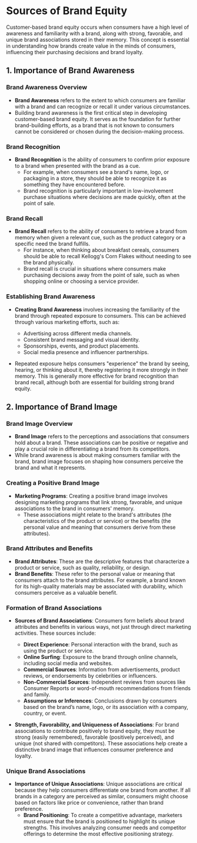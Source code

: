 #  Sources of Brand Equity

Customer-based brand equity occurs when consumers have a high level of awareness and familiarity with a brand, along with strong, favorable, and unique brand associations stored in their memory. This concept is essential in understanding how brands create value in the minds of consumers, influencing their purchasing decisions and brand loyalty.

## 1. Importance of Brand Awareness

### Brand Awareness Overview
- **Brand Awareness** refers to the extent to which consumers are familiar with a brand and can recognize or recall it under various circumstances.
- Building brand awareness is the first critical step in developing customer-based brand equity. It serves as the foundation for further brand-building efforts, as a brand that is not known to consumers cannot be considered or chosen during the decision-making process.

### Brand Recognition
- **Brand Recognition** is the ability of consumers to confirm prior exposure to a brand when presented with the brand as a cue.
  - For example, when consumers see a brand's name, logo, or packaging in a store, they should be able to recognize it as something they have encountered before.
  - Brand recognition is particularly important in low-involvement purchase situations where decisions are made quickly, often at the point of sale.

### Brand Recall
- **Brand Recall** refers to the ability of consumers to retrieve a brand from memory when given a relevant cue, such as the product category or a specific need the brand fulfills.
  - For instance, when thinking about breakfast cereals, consumers should be able to recall Kellogg's Corn Flakes without needing to see the brand physically.
  - Brand recall is crucial in situations where consumers make purchasing decisions away from the point of sale, such as when shopping online or choosing a service provider.

### Establishing Brand Awareness
- **Creating Brand Awareness** involves increasing the familiarity of the brand through repeated exposure to consumers. This can be achieved through various marketing efforts, such as:
  - Advertising across different media channels.
  - Consistent brand messaging and visual identity.
  - Sponsorships, events, and product placements.
  - Social media presence and influencer partnerships.

- Repeated exposure helps consumers "experience" the brand by seeing, hearing, or thinking about it, thereby registering it more strongly in their memory. This is generally more effective for brand recognition than brand recall, although both are essential for building strong brand equity.

## 2. Importance of Brand Image

### Brand Image Overview
- **Brand Image** refers to the perceptions and associations that consumers hold about a brand. These associations can be positive or negative and play a crucial role in differentiating a brand from its competitors.
- While brand awareness is about making consumers familiar with the brand, brand image focuses on shaping how consumers perceive the brand and what it represents.

### Creating a Positive Brand Image
- **Marketing Programs**: Creating a positive brand image involves designing marketing programs that link strong, favorable, and unique associations to the brand in consumers' memory.
  - These associations might relate to the brand's attributes (the characteristics of the product or service) or the benefits (the personal value and meaning that consumers derive from these attributes).

### Brand Attributes and Benefits
- **Brand Attributes**: These are the descriptive features that characterize a product or service, such as quality, reliability, or design.
- **Brand Benefits**: These refer to the personal value or meaning that consumers attach to the brand attributes. For example, a brand known for its high-quality materials may be associated with durability, which consumers perceive as a valuable benefit.

### Formation of Brand Associations
- **Sources of Brand Associations**: Consumers form beliefs about brand attributes and benefits in various ways, not just through direct marketing activities. These sources include:
  - **Direct Experience**: Personal interaction with the brand, such as using the product or service.
  - **Online Surfing**: Exposure to the brand through online channels, including social media and websites.
  - **Commercial Sources**: Information from advertisements, product reviews, or endorsements by celebrities or influencers.
  - **Non-Commercial Sources**: Independent reviews from sources like Consumer Reports or word-of-mouth recommendations from friends and family.
  - **Assumptions or Inferences**: Conclusions drawn by consumers based on the brand’s name, logo, or its association with a company, country, or event.

- **Strength, Favorability, and Uniqueness of Associations**: For brand associations to contribute positively to brand equity, they must be strong (easily remembered), favorable (positively perceived), and unique (not shared with competitors). These associations help create a distinctive brand image that influences consumer preference and loyalty.

### Unique Brand Associations
- **Importance of Unique Associations**: Unique associations are critical because they help consumers differentiate one brand from another. If all brands in a category are perceived as similar, consumers might choose based on factors like price or convenience, rather than brand preference.
  - **Brand Positioning**: To create a competitive advantage, marketers must ensure that the brand is positioned to highlight its unique strengths. This involves analyzing consumer needs and competitor offerings to determine the most effective positioning strategy.


 
